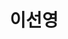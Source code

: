 ---
layout: hubs
key: Q56606161
title: 이선영
name: 이선영
description: 호암 문일평의 외손녀
score: 0.0002843739804421244
degree: 6
---